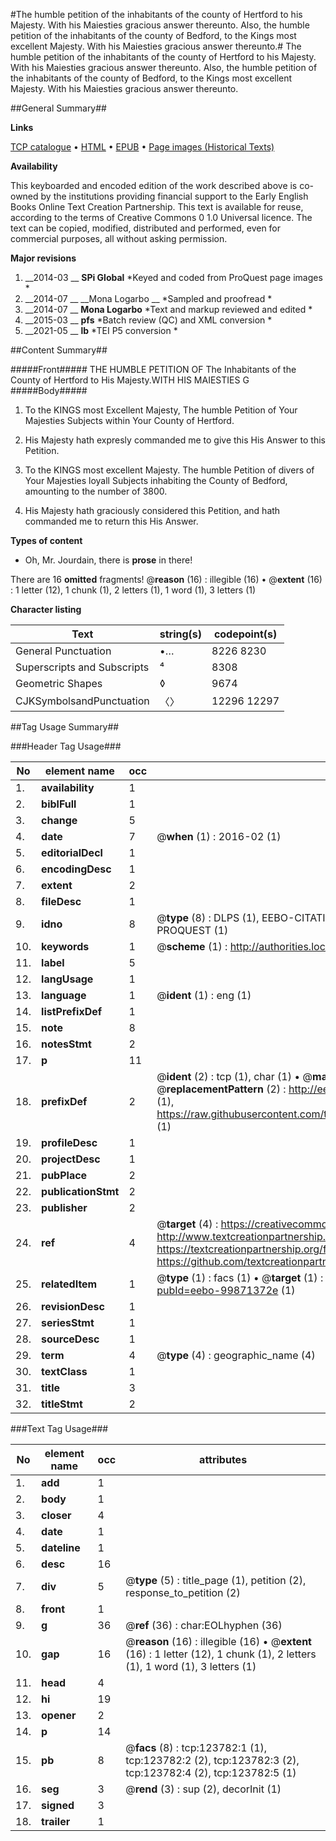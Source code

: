 #The humble petition of the inhabitants of the county of Hertford to his Majesty. With his Maiesties gracious answer thereunto. Also, the humble petition of the inhabitants of the county of Bedford, to the Kings most excellent Majesty. With his Maiesties gracious answer thereunto.#
The humble petition of the inhabitants of the county of Hertford to his Majesty. With his Maiesties gracious answer thereunto. Also, the humble petition of the inhabitants of the county of Bedford, to the Kings most excellent Majesty. With his Maiesties gracious answer thereunto.

##General Summary##

**Links**

[TCP catalogue](http://www.ota.ox.ac.uk/tcp/)  • 
[HTML](http://tei.it.ox.ac.uk/tcp/Texts-HTML/free/A86/A86801.html)  • 
[EPUB](http://tei.it.ox.ac.uk/tcp/Texts-EPUB/free/A86/A86801.epub) • 
[Page images (Historical Texts)](https://historicaltexts.jisc.ac.uk/eebo-99871372e)

**Availability**

This keyboarded and encoded edition of the work described above is co-owned by the
    institutions providing financial support to the Early English Books Online Text Creation
    Partnership. This text is available for reuse, according to the terms of  Creative Commons 0 1.0 Universal
    licence. The text can be copied, modified, distributed and performed, even for commercial
    purposes, all without asking permission.

**Major revisions**

1. __2014-03 __ __SPi Global__ *Keyed and coded from ProQuest page images *
1. __2014-07 __ __Mona Logarbo __ *Sampled and proofread *
1. __2014-07 __ __Mona Logarbo__ *Text and markup reviewed and edited *
1. __2015-03 __ __pfs__ *Batch review (QC) and XML conversion *
1. __2021-05 __ __lb__ *TEI P5 conversion *

##Content Summary##

#####Front#####
THE HUMBLE PETITION OF The Inhabitants of the County of Hertford to His Majesty.WITH HIS MAIESTIES G
#####Body#####

1. To the KINGS most Excellent Majesty, The humble Petition of Your Majesties Subjects within Your County of Hertford.

1. His Majesty hath expresly commanded me to give this His Answer to this Petition.

1. To the KINGS most excellent Majesty. The humble Petition of divers of Your Majesties loyall Subjects inhabiting the County of Bedford, amounting to the number of 3800.

1. His Majesty hath graciously considered this Petition, and hath commanded me to return this His Answer.

**Types of content**

  * Oh, Mr. Jourdain, there is **prose** in there!

There are 16 **omitted** fragments! 
 @__reason__ (16) : illegible (16)  •  @__extent__ (16) : 1 letter (12), 1 chunk (1), 2 letters (1), 1 word (1), 3 letters (1)

**Character listing**


|Text|string(s)|codepoint(s)|
|---|---|---|
|General Punctuation|•…|8226 8230|
|Superscripts             and Subscripts|⁴|8308|
|Geometric Shapes|◊|9674|
|CJKSymbolsandPunctuation|〈〉|12296 12297|

##Tag Usage Summary##

###Header Tag Usage###

|No|element name|occ|attributes|
|---|---|---|---|
|1.|__availability__|1||
|2.|__biblFull__|1||
|3.|__change__|5||
|4.|__date__|7| @__when__ (1) : 2016-02 (1)|
|5.|__editorialDecl__|1||
|6.|__encodingDesc__|1||
|7.|__extent__|2||
|8.|__fileDesc__|1||
|9.|__idno__|8| @__type__ (8) : DLPS (1), EEBO-CITATION (1), VID (1), EEBO-PROQUEST (1), STC (3), PROQUEST (1)|
|10.|__keywords__|1| @__scheme__ (1) : http://authorities.loc.gov/ (1)|
|11.|__label__|5||
|12.|__langUsage__|1||
|13.|__language__|1| @__ident__ (1) : eng (1)|
|14.|__listPrefixDef__|1||
|15.|__note__|8||
|16.|__notesStmt__|2||
|17.|__p__|11||
|18.|__prefixDef__|2| @__ident__ (2) : tcp (1), char (1)  •  @__matchPattern__ (2) : ([0-9\-]+):([0-9IVX]+) (1), (.+) (1)  •  @__replacementPattern__ (2) : http://eebo.chadwyck.com/downloadtiff?vid=$1&page=$2 (1), https://raw.githubusercontent.com/textcreationpartnership/Texts/master/tcpchars.xml#$1 (1)|
|19.|__profileDesc__|1||
|20.|__projectDesc__|1||
|21.|__pubPlace__|2||
|22.|__publicationStmt__|2||
|23.|__publisher__|2||
|24.|__ref__|4| @__target__ (4) : https://creativecommons.org/publicdomain/zero/1.0/ (1), http://www.textcreationpartnership.org/docs/. (1), https://textcreationpartnership.org/faq/#faq05 (1), https://github.com/textcreationpartnership (1)|
|25.|__relatedItem__|1| @__type__ (1) : facs (1)  •  @__target__ (1) : https://data.historicaltexts.jisc.ac.uk/view?pubId=eebo-99871372e (1)|
|26.|__revisionDesc__|1||
|27.|__seriesStmt__|1||
|28.|__sourceDesc__|1||
|29.|__term__|4| @__type__ (4) : geographic_name (4)|
|30.|__textClass__|1||
|31.|__title__|3||
|32.|__titleStmt__|2||


###Text Tag Usage###

|No|element name|occ|attributes|
|---|---|---|---|
|1.|__add__|1||
|2.|__body__|1||
|3.|__closer__|4||
|4.|__date__|1||
|5.|__dateline__|1||
|6.|__desc__|16||
|7.|__div__|5| @__type__ (5) : title_page (1), petition (2), response_to_petition (2)|
|8.|__front__|1||
|9.|__g__|36| @__ref__ (36) : char:EOLhyphen (36)|
|10.|__gap__|16| @__reason__ (16) : illegible (16)  •  @__extent__ (16) : 1 letter (12), 1 chunk (1), 2 letters (1), 1 word (1), 3 letters (1)|
|11.|__head__|4||
|12.|__hi__|19||
|13.|__opener__|2||
|14.|__p__|14||
|15.|__pb__|8| @__facs__ (8) : tcp:123782:1 (1), tcp:123782:2 (2), tcp:123782:3 (2), tcp:123782:4 (2), tcp:123782:5 (1)|
|16.|__seg__|3| @__rend__ (3) : sup (2), decorInit (1)|
|17.|__signed__|3||
|18.|__trailer__|1||
